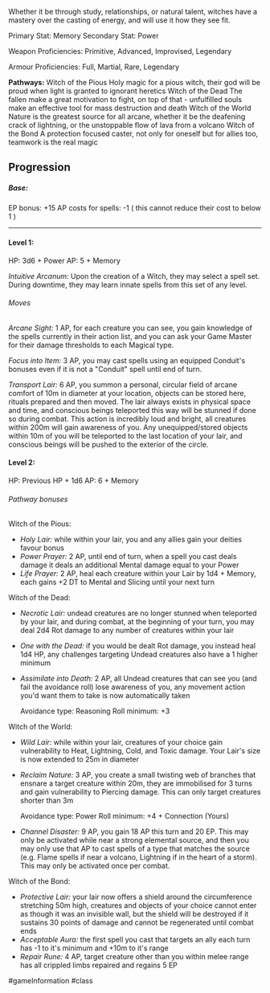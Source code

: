 Whether it be through study, relationships, or natural talent, witches have a mastery over the casting of energy, and will use it how they see fit.

Primary Stat: Memory
Secondary Stat: Power

Weapon Proficiencies: Primitive, Advanced, Improvised, Legendary

Armour Proficiencies: Full, Martial, Rare, Legendary

**Pathways:**
Witch of the Pious
	Holy magic for a pious witch, their god will be proud when light is granted to ignorant heretics
Witch of the Dead
	The fallen make a great motivation to fight, on top of that - unfulfilled souls make an effective tool for mass destruction and death
Witch of the World
	Nature is the greatest source for all arcane, whether it be the deafening crack of lightning, or the unstoppable flow of lava from a volcano
Witch of the Bond
	 A protection focused caster, not only for oneself but for allies too, teamwork is the real magic

## Progression

##### Base:
EP bonus: +15
AP costs for spells: -1 ( this cannot reduce their cost to below 1 )

---
#### Level 1:

HP: 3d6 + Power
AP: 5 + Memory

*Intuitive Arcanum:* Upon the creation of a Witch, they may select a spell set. During downtime, they may learn innate spells from this set of any level.
###### Moves
*Arcane Sight:* 1 AP, for each creature you can see, you gain knowledge of the spells currently in their action list, and you can ask your Game Master for their damage thresholds to each Magical type.

*Focus into Item:* 3 AP, you may cast spells using an equipped Conduit's bonuses even if it is not a "Conduit" spell until end of turn.

*Transport Lair:* 6 AP, you summon a personal, circular field of arcane comfort of 10m in diameter at your location, objects can be stored here, rituals prepared and then moved. The lair always exists in physical space and time, and conscious beings teleported this way will be stunned if done so during combat. This action is incredibly loud and bright, all creatures within 200m will gain awareness of you. Any unequipped/stored objects within 10m of you will be teleported to the last location of your lair, and conscious beings will be pushed to the exterior of the circle.

#### Level 2:

HP: Previous HP + 1d6
AP: 6 + Memory

###### Pathway bonuses

Witch of the Pious: 
- *Holy Lair:* while within your lair, you and any allies gain your deities favour bonus
- *Power Prayer:* 2 AP, until end of turn, when a spell you cast deals damage it deals an additional Mental damage equal to your Power
- *Life Prayer:* 2 AP, heal each creature within your Lair by 1d4 + Memory, each gains +2 DT to Mental and Slicing until your next turn

Witch of the Dead: 
- *Necrotic Lair:* undead creatures are no longer stunned when teleported by your lair, and during combat, at the beginning of your turn, you may deal 2d4 Rot damage to any number of creatures within your lair
- *One with the Dead:* if you would be dealt Rot damage, you instead heal 1d4 HP, any challenges targeting Undead creatures also have a 1 higher minimum
- *Assimilate into Death:* 2 AP, all Undead creatures that can see you (and fail the avoidance roll) lose awareness of you, any movement action you'd want them to take is now automatically taken

  Avoidance type: Reasoning
  Roll minimum: +3

Witch of the World: 
- *Wild Lair:* while within your lair, creatures of your choice gain vulnerability to Heat, Lightning, Cold, and Toxic damage. Your Lair's size is now extended to 25m in diameter
- *Reclaim Nature:* 3 AP, you create a small twisting web of branches that ensnare a target creature within 20m, they are immobilised for 3 turns and gain vulnerability to Piercing damage. This can only target creatures shorter than 3m

  Avoidance type: Power
  Roll minimum: +4 + Connection (Yours)

- *Channel Disaster:* 9 AP, you gain 18 AP this turn and 20 EP. This may only be activated while near a strong elemental source, and then you may only use that AP to cast spells of a type that matches the source (e.g. Flame spells if near a volcano, Lightning if in the heart of a storm). This may only be activated once per combat. 

Witch of the Bond: 
- *Protective Lair:* your lair now offers a shield around the circumference stretching 50m high, creatures and objects of your choice cannot enter as though it was an invisible wall, but the shield will be destroyed if it sustains 30 points of damage and cannot be regenerated until combat ends
- *Acceptable Aura:* the first spell you cast that targets an ally each turn has -1 to it's minimum and +10m to it's range
- *Repair Rune:* 4 AP, target creature other than you within melee range has all crippled limbs repaired and regains 5 EP

#gameInformation #class